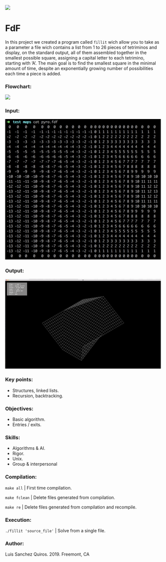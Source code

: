 ![](resources/images/fillit_banner.png)

# FdF

In this project we created a program called `fillit` wich allow you to take as a parameter a file wich contains a list from 1 to 26 pieces of tetriminos and display, on the standard output, all of them assembled together in the smallest possible square, assigning a capital letter to each tetrimino, starting with ’A’. The main goal is to find the smallest square in the minimal amount of time, despite an exponentially growing number of possibilities each time a piece is added.

### Flowchart:
![](resources/images/fillit_flowchart.png)

### Input:
![](resources/images/fdf_input.png)

### Output:
![](resources/images/fdf_output.png)

### Key points:

* Structures, linked lists.
* Recursion, backtracking.

### Objectives:

* Basic algorithm. 
* Entries / exits.

### Skills:
 
* Algorithms & AI.
* Rigor.
* Unix.
* Group & interpersonal

### Compilation:

`make all` | First time compilation.

`make fclean` | Delete files generated from compilation.

`make re` | Delete files generated from compilation and recompile.

### Execution:

`./fillit 'source_file'` | Solve from a single file.

### Author:

Luis Sanchez Quiros.
2019. Freemont, CA
